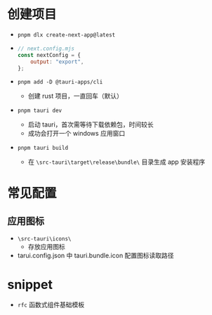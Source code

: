 # 创建项目

-   `pnpm dlx create-next-app@latest`

-   ```javascript
    // next.config.mjs
    const nextConfig = {
        output: "export",
    };
    ```
-   `pnpm add -D @tauri-apps/cli`

    -   创建 rust 项目，一直回车（默认）

-   `pnpm tauri dev`

    -   启动 tauri，首次需等待下载依赖包，时间较长
    -   成功会打开一个 windows 应用窗口

-   `pnpm tauri build`
    -   在 `\src-tauri\target\release\bundle\` 目录生成 app 安装程序

# 常见配置

## 应用图标

-   `\src-tauri\icons\`
    -   存放应用图标
-   tarui.config.json 中 tauri.bundle.icon 配置图标读取路径

# snippet

-   `rfc` 函数式组件基础模板
